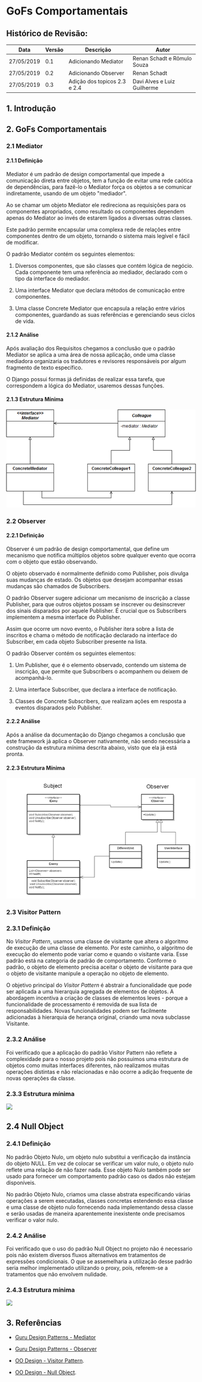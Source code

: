 # GoFs Comportamentais

## Histórico de Revisão:
| Data | Versão | Descrição | Autor |
|---|---|---|---|
| 27/05/2019 | 0.1 | Adicionando Mediator | Renan Schadt e Rômulo Souza |
| 27/05/2019 | 0.2 | Adicionando Observer | Renan Schadt |
| 27/05/2019 | 0.3 | Adição dos topicos 2.3 e 2.4 | Davi Alves e Luiz Guilherme |

## 1. Introdução

## 2. GoFs Comportamentais

### 2.1 Mediator

#### 2.1.1 Definição
Mediator é um padrão de design comportamental que impede a comunicação direta entre objetos, tem a função de evitar uma rede caótica de dependências, para fazê-lo o Mediator força os objetos a se comunicar indiretamente, usando de um objeto "mediador". 

Ao se chamar um objeto Mediator ele redireciona as requisições para os componentes apropriados, como resultado os componentes dependem apenas do Mediator ao invés de estarem ligados a diversas outras classes. 

Este padrão permite encapsular uma complexa rede de relações entre componentes dentro de um objeto, tornando o sistema mais legível e fácil de modificar.

O padrão Mediator contém os seguintes elementos:

1. Diversos componentes, que são classes que contém lógica de negócio. Cada componente tem uma referência ao mediador, declarado com o tipo da interface do mediador.

2. Uma interface Mediator que declara métodos de comunicação entre componentes.

3. Uma classe Concrete Mediator que encapsula a relação entre vários componentes, guardando as suas referências e gerenciando seus ciclos de vida.

#### 2.1.2 Análise
Após avaliação dos Requisitos chegamos a conclusão que o padrão Mediator se aplica a uma área de nossa aplicação, onde uma classe mediadora organizaria os tradutores e revisores responsáveis por algum fragmento de texto específico.

O Django possui formas já definidas de realizar essa tarefa, que correspondem a lógica do Mediator, usaremos dessas funções.

#### 2.1.3 Estrutura Mínima
![](../../../assets/desenho/padroes/mediator.png)

### 2.2 Observer

#### 2.2.1 Definição
Observer é um padrão de design comportamental, que define um mecanismo que notifica múltiplos objetos sobre qualquer evento que ocorra com o objeto que estão observando.

O objeto observado é normalmente definido como Publisher, pois divulga suas mudanças de estado. Os objetos que desejam acompanhar essas mudanças são chamados de Subscribers.

O padrão Observer sugere adicionar um mecanismo de inscrição a classe Publisher, para que outros objetos possam se inscrever ou desinscrever dos sinais disparados por aquele Publisher. É crucial que os Subscribers implementem a mesma interface do Publisher.

Assim que ocorre um novo evento, o Publisher itera sobre a lista de inscritos e chama o método de notificação declarado na interface do Subscriber, em cada objeto Subscriber presente na lista.

O padrão Observer contém os seguintes elementos:

1. Um Publisher, que é o elemento observado, contendo um sistema de inscrição, que permite que Subscribers o acompanhem ou deixem de acompanhá-lo.

2. Uma interface Subscriber, que declara a interface de notificação.

3. Classes de Concrete Subscribers, que realizam ações em resposta a eventos disparados pelo Publisher.

#### 2.2.2 Análise
Após a análise da documentação do Django chegamos a conclusão que este framework já aplica o Observer nativamente, não sendo necessária a construção da estrutura mínima descrita abaixo, visto que ela já está pronta.

#### 2.2.3 Estrutura Mínima
![](../../../assets/desenho/padroes/observer.png)

### 2.3 Visitor Pattern

### 2.3.1 Definição

No _Visitor Pattern_, usamos uma classe de visitante que altera o algoritmo de execução de uma classe de elemento. Por este caminho, o algoritmo de execução do elemento pode variar como e quando o visitante varia. Esse padrão está na categoria de padrão de comportamento. Conforme o padrão, o objeto de elemento precisa aceitar o objeto de visitante para que o objeto de visitante manipule a operação no objeto de elemento.

O objetivo principal do _Visitor Pattern_ é abstrair a funcionalidade que pode ser aplicada a uma hierarquia agregada de elementos de objetos. A abordagem incentiva a criação de classes de elementos leves - porque a funcionalidade de processamento é removida de sua lista de responsabilidades. Novas funcionalidades podem ser facilmente adicionadas à hierarquia de herança original, criando uma nova subclasse Visitante.

### 2.3.2 Análise

Foi verificado que a aplicação do padrão Visitor Pattern não reflete a complexidade para o nosso projeto pois não possuimos uma estrutura de objetos como muitas interfaces diferentes, não realizamos muitas operações distintas e não relacionadas e não ocorre a adição frequente de novas operações da classe.

### 2.3.3 Estrutura mínima

![](https://www.oodesign.com/images/behavioral/visitor-pattern.png)

## 2.4 Null Object

### 2.4.1 Definição
No padrão Objeto Nulo, um objeto nulo substitui a verificação da instância do objeto NULL. Em vez de colocar se verificar um valor nulo, o objeto nulo reflete uma relação de não fazer nada. Esse objeto Nulo também pode ser usado para fornecer um comportamento padrão caso os dados não estejam disponíveis.

No padrão Objeto Nulo, criamos uma classe abstrata especificando várias operações a serem executadas, classes concretas estendendo essa classe e uma classe de objeto nulo fornecendo nada implementando dessa classe e serão usadas de maneira aparentemente inexistente onde precisamos verificar o valor nulo.

### 2.4.2 Análise

Foi verificado que o uso do padrão Null Object no projeto não é necessario pois não existem diversos fluxos alternativos em tratamentos de expressões condicionais. O que se assemelharia a utilização desse padrão seria melhor implementado utilizando o proxy, pois, referem-se a tratamentos que não envolvem nulidade.


### 2.4.3 Estrutura mínima
![](https://www.oodesign.com/images/design_patterns/behavioral/null_object_implementation_-_uml_class_diagram.gif)

## 3. Referências
* [Guru Design Patterns - Mediator](https://refactoring.guru/design-patterns/mediator)
* [Guru Design Patterns - Observer](https://refactoring.guru/design-patterns/observer)

* [OO Design - Visitor Pattern](https://www.oodesign.com/visitor-pattern.html). <br>
* [OO Design - Null Object](https://www.oodesign.com/null-object-pattern.html).